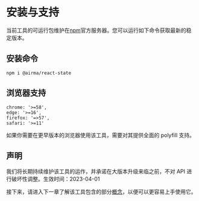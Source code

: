 # 安装与支持

当前工具的可运行包维护在[npm](https://www.npmjs.com/get-npm)官方服务器。您可以运行如下命令获取最新的稳定版本。

## 安装命令

```
npm i @airma/react-state
```

## 浏览器支持

```
chrome: '>=58',
edge: '>=16',
firefox: '=>57',
safari: '>=11'
```

如果你需要在更早版本的浏览器使用该工具，需要对其提供全面的 polyfill 支持。

## 声明

我们将长期持续维护该工具的运作，并承诺在大版本升级来临之前，不对 API 进行破坏性调整。生效时间：2023-04-01

接下来，请进入下一章了解该工具包含的部分[概念](/zh/react-state/concepts.md)，以便可以更容易上手使用它。
